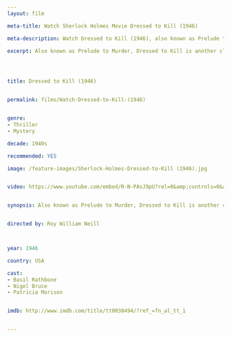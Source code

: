 ```yaml
---
layout: film

meta-title: Watch Sherlock Holmes Movie Dressed to Kill (1946)

meta-description: Watch Dressed to Kill (1946), also known as Prelude to Murder and other classic Sherlock Holmes films. Find hundreds of public domain movies at La Filmothèque .

excerpt: Also known as Prelude to Murder, Dressed to Kill is another classic Sherlock Holmes movie, the last (but not least) of fourteen films starring Basil Rathbone and Nigel Bruce. Holmes sets out to find out why a trio of murderous villains is desperate to reach three simple, cheap music boxes.




title: Dressed to Kill (1946)


permalink: films/Watch-Dressed-to-Kill-(1946)


genre:
- Thriller
- Mystery

decade: 1940s

recommended: YES

image: /feature-images/Sherlock-Holmes-Dressed-to-Kill (1946).jpg


video: https://www.youtube.com/embed/R-N-PAsJ9pU?rel=0&amp;controls=0&amp;showinfo=0


synopsis: Also known as Prelude to Murder, Dressed to Kill is another classic Sherlock Holmes movie, the last (but not least) of fourteen films starring Basil Rathbone and Nigel Bruce. Holmes sets out to find out why a trio of murderous villains is desperate to reach three simple, cheap music boxes.


directed by: Roy William Neill



year: 1946

country: USA

cast:
- Basil Rathbone
- Nigel Bruce
- Patricia Morison


imdb: http://www.imdb.com/title/tt0038494/?ref_=fn_al_tt_1


---
```


